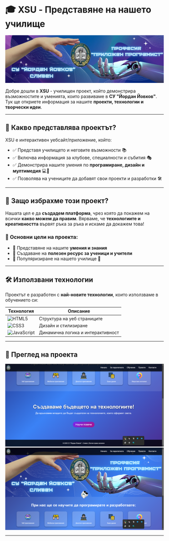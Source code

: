 # 🎓 XSU - Представяне на нашето училище

![Banner](Images/Banner.png)

Добре дошли в **XSU** - училищен проект, който демонстрира възможностите и уменията, които развиваме в **СУ "Йордан Йовков"**. Тук ще откриете информация за нашите **проекти, технологии и творчески идеи**.

---

## 🚀 **Какво представлява проектът?**
XSU е интерактивен уебсайт/приложение, който:
- ✅ Представя училището и неговите възможности 📚
- ✅ Включва информация за клубове, специалности и събития 🎭
- ✅ Демонстрира нашите умения по **програмиране, дизайн и мултимедия** 💻🎨
- ✅ Позволява на учениците да добавят свои проекти и разработки 🛠️

---

## 🏫 **Защо избрахме този проект?**
Нашата цел е да **създадем платформа**, чрез която да покажем на всички **какво можем да правим**. Вярваме, че **технологиите и креативността** вървят ръка за ръка и искаме да докажем това!

### 🎯 **Основни цели на проекта:**
- 📌 Представяне на нашите **умения и знания**
- 📌 Създаване на **полезен ресурс за ученици и учители**
- 📌 Популяризиране на нашето училище 🏫

---

## 🛠 **Използвани технологии**
Проектът е разработен с **най-новите технологии**, които използваме в обучението си:

| Технология | Описание |
|------------|------------|
| ![HTML5](https://img.shields.io/badge/-HTML5-orange?style=flat&logo=html5) | Структура на уеб страниците |
| ![CSS3](https://img.shields.io/badge/-CSS3-blue?style=flat&logo=css3) | Дизайн и стилизиране |
| ![JavaScript](https://img.shields.io/badge/-JavaScript-yellow?style=flat&logo=javascript) | Динамична логика и интерактивност |

---

## 📸 **Преглед на проекта**
![Images](preview/preview1.png)
![Images](preview/preview2.png)

---
